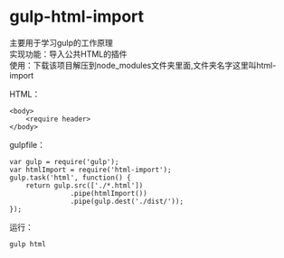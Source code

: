 # gulp-html-import
主要用于学习gulp的工作原理  
实现功能：导入公共HTML的插件  
使用：下载该项目解压到node_modules文件夹里面,文件夹名字这里叫html-import

HTML：
```
<body>
	<require header>
</body>
```

gulpfile：
```
var gulp = require('gulp');
var htmlImport = require('html-import');
gulp.task('html', function() {
    return gulp.src(['./*.html'])
               .pipe(htmlImport())
               .pipe(gulp.dest('./dist/'));
});
```

运行：
```
gulp html
```
